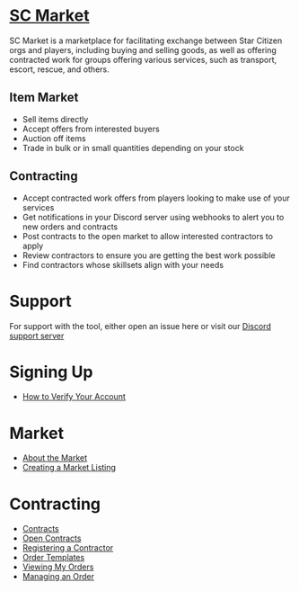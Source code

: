 # [SC Market](https://sc-market.space/#/)

SC Market is a marketplace for facilitating exchange between Star Citizen orgs and players, including buying and selling goods, as well as offering contracted work for groups offering various services, such as  transport, escort, rescue, and others.

## Item Market

- Sell items directly
- Accept offers from interested buyers
- Auction off items
- Trade in bulk or in small quantities depending on your stock

## Contracting

- Accept contracted work offers from players looking to make use of your services
- Get notifications in your Discord server using webhooks to alert you to new orders and contracts
- Post contracts to the open market to allow interested contractors to apply
- Review contractors to ensure you are getting the best work possible
- Find contractors whose skillsets align with your needs

# Support

For support with the tool, either open an issue here or visit our [Discord support server](https://discord.com/invite/N4Gy8py8J4)

# Signing Up
- [How to Verify Your Account](https://github.com/henry232323/sc-market/wiki/How-to-Verify-Your-Account)

# Market
- [About the Market](https://github.com/henry232323/sc-market/wiki/The-Market)
- [Creating a Market Listing](https://github.com/henry232323/sc-market/wiki/Creating-a-Market-Listing)

# Contracting
- [Contracts](https://github.com/henry232323/sc-market/wiki/Contracts)
- [Open Contracts](https://github.com/henry232323/sc-market/wiki/Open-Contracts)
- [Registering a Contractor](https://github.com/henry232323/sc-market/wiki/Registering-a-Contractor)
- [Order Templates](https://github.com/henry232323/sc-market/wiki/Create-an-Order-Template)
- [Viewing My Orders](https://github.com/henry232323/sc-market/wiki/Viewing-My-Orders)
- [Managing an Order](https://github.com/henry232323/sc-market/wiki/Managing-an-Order)
